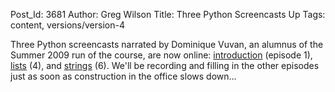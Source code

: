 Post_Id: 3681
Author: Greg Wilson
Title: Three Python Screencasts Up
Tags: content, versions/version-4

<p>Three Python screencasts narrated by Dominique Vuvan, an alumnus of the Summer 2009 run of the course, are now online: <a href="/4_0/python/intro.html">introduction</a> (episode 1), <a href="/4_0/python/lists.html">lists</a> (4), and <a href="/4_0/python/strings.html">strings</a> (6). We'll be recording and filling in the other episodes just as soon as construction in the office slows down...</p>
